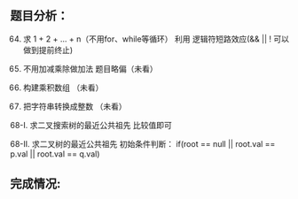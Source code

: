 ## 题目分析：
64. 求 1 + 2 + … + n（不用for、while等循环）
利用 逻辑符短路效应(&& || ! 可以做到提前终止)


65. 不用加减乘除做加法
题目略偏（未看）

66. 构建乘积数组
（未看）

67. 把字符串转换成整数
（未看）


68-I. 求二叉搜索树的最近公共祖先
比较值即可


68-II. 求二叉树的最近公共祖先
初始条件判断：
if(root == null || root.val == p.val || root.val == q.val)


 

## 完成情况:
